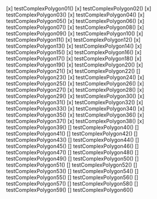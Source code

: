 [x] testComplexPolygon01()
[x] testComplexPolygon02()
[x] testComplexPolygon03()
[x] testComplexPolygon04()
[x] testComplexPolygon05()
[x] testComplexPolygon06()
[x] testComplexPolygon07()
[x] testComplexPolygon08()
[x] testComplexPolygon09()
[x] testComplexPolygon10()
[x] testComplexPolygon11()
[x] testComplexPolygon12()
[x] testComplexPolygon13()
[x] testComplexPolygon14()
[x] testComplexPolygon15()
[x] testComplexPolygon16()
[x] testComplexPolygon17()
[x] testComplexPolygon18()
[x] testComplexPolygon19()
[x] testComplexPolygon20()
[x] testComplexPolygon21()
[x] testComplexPolygon22()
[] testComplexPolygon23()
[x] testComplexPolygon24()
[x] testComplexPolygon25()
[x] testComplexPolygon26()
[x] testComplexPolygon27()
[x] testComplexPolygon28()
[x] testComplexPolygon29()
[x] testComplexPolygon30()
[x] testComplexPolygon31()
[x] testComplexPolygon32()
[x] testComplexPolygon33()
[x] testComplexPolygon34()
[x] testComplexPolygon35()
[x] testComplexPolygon36()
[x] testComplexPolygon37()
[x] testComplexPolygon38()
[x] testComplexPolygon39()
[] testComplexPolygon40()
[] testComplexPolygon41()
[] testComplexPolygon42()
[] testComplexPolygon43()
[] testComplexPolygon44()
[] testComplexPolygon45()
[] testComplexPolygon46()
[] testComplexPolygon47()
[] testComplexPolygon48()
[] testComplexPolygon49()
[] testComplexPolygon50()
[] testComplexPolygon51()
[] testComplexPolygon52()
[] testComplexPolygon53()
[] testComplexPolygon54()
[] testComplexPolygon55()
[] testComplexPolygon56()
[] testComplexPolygon57()
[] testComplexPolygon58()
[] testComplexPolygon59()
[] testComplexPolygon60()

